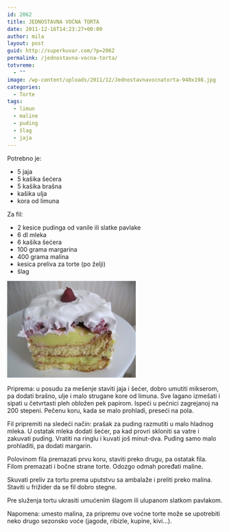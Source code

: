 ```yaml
---
id: 2062
title: JEDNOSTAVNA VOĆNA TORTA
date: 2011-12-16T14:23:27+00:00
author: mila
layout: post
guid: http://superkuvar.com/?p=2062
permalink: /jednostavna-vocna-torta/
totvreme:
  - ""
image: /wp-content/uploads/2011/12/Jednostavnavocnatorta-940x198.jpg
categories:
  - Torte
tags:
  - limun
  - maline
  - puding
  - šlag
  - jaja
---
```

Potrebno je:

  * 5 jaja
  * 5 kašika šećera
  * 5 kašika brašna
  * kašika ulja
  * kora od limuna

Za fil:

  * 2 kesice pudinga od vanile ili slatke pavlake
  * 6 dl mleka
  * 6 kašika šećera
  * 100 grama margarina
  * 400 grama malina
  * kesica preliva za torte (po želji)
  * šlag

<img class="alignnone size-medium wp-image-3848" title="Jednostavnavocnatorta" src="/wp-content/uploads/2011/12/Jednostavnavocnatorta-300x225.jpg" alt="" width="300" height="225" /> 

Priprema: u posudu za mešenje staviti jaja i šećer, dobro umutiti mikserom, pa dodati brašno, ulje i malo strugane kore od limuna. Sve lagano izmešati i sipati u četvrtasti pleh obložen pek papirom. Ispeći u pećnici zagrejanoj na 200 stepeni. Pečenu koru, kada se malo prohladi, preseći na pola.

Fil pripremiti na sledeći način: prašak za puding razmutiti u malo hladnog mleka. U ostatak mleka dodati šećer, pa kad provri skloniti sa vatre i zakuvati puding. Vratiti na ringlu i kuvati još minut-dva. Puding samo malo prohladiti, pa dodati margarin.

Polovinom fila premazati prvu koru, staviti preko drugu, pa ostatak fila. Filom premazati i bočne strane torte. Odozgo odmah poređati maline.

Skuvati preliv za tortu prema uputstvu sa ambalaže i preliti preko malina. Staviti u frižider da se fil dobro stegne.

Pre služenja tortu ukrasiti umućenim šlagom ili ulupanom slatkom pavlakom.

Napomena: umesto malina, za pripremu ove voćne torte može se upotrebiti neko drugo sezonsko voće (jagode, ribizle, kupine, kivi&#8230;).